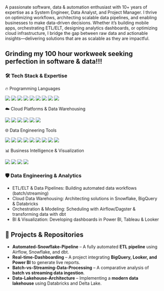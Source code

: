 
A passionate software, data & automation enthusiast with 10+ years of expertise as a System Engineer, Data Analyst, and Project Manager. I thrive on optimizing workflows, architecting scalable data pipelines, and enabling businesses to make data-driven decisions.
Whether it’s building mobile apps, orchestrating ETL/ELT, designing analytics dashboards, or optimizing cloud infrastructure, I bridge the gap between raw data and actionable insights—delivering solutions that are as scalable as they are impactful.
##  Grinding my 100 hour workweek seeking perfection in software & data!!! ##



   
### 🛠️ Tech Stack & Expertise
🔥 Programming Languages
<p align="left"> <img src="https://img.shields.io/badge/Python-blue?style=for-the-badge&logo=python"> <img src="https://img.shields.io/badge/SQL-orange?style=for-the-badge&logo=postgresql"> <img src="https://img.shields.io/badge/Java-red?style=for-the-badge&logo=java"> <img src="https://img.shields.io/badge/Shell_Scripting-black?style=for-the-badge&logo=gnu-bash"> <img src="https://img.shields.io/badge/HTML-orange?style=for-the-badge&logo=html5"> <img src="https://img.shields.io/badge/CSS-blue?style=for-the-badge&logo=css3"> <img src="https://img.shields.io/badge/JavaScript-yellow?style=for-the-badge&logo=javascript"> <img src="https://img.shields.io/badge/React-blue?style=for-the-badge&logo=react"> <img src="https://img.shields.io/badge/Node.js-green?style=for-the-badge&logo=node.js"> </p>
☁️ Cloud Platforms & Data Warehousing
<p align="left"> <img src="https://img.shields.io/badge/Azure-0089D6?style=for-the-badge&logo=microsoft-azure"> <img src="https://img.shields.io/badge/GCP-4285F4?style=for-the-badge&logo=google-cloud"> <img src="https://img.shields.io/badge/Snowflake-29B5E8?style=for-the-badge&logo=snowflake"> <img src="https://img.shields.io/badge/BigQuery-4285F4?style=for-the-badge&logo=google-cloud"> <img src="https://img.shields.io/badge/Synapse_Analytics-0089D6?style=for-the-badge&logo=microsoft-azure"> <img src="https://img.shields.io/badge/Microsoft_Fabric-0078D4?style=for-the-badge&logo=microsoft"> </p>
🌐 Data Engineering Tools
<p align="left"> <img src="https://img.shields.io/badge/Snowflake-blue?style=for-the-badge&logo=snowflake"> <img src="https://img.shields.io/badge/dbt-orange?style=for-the-badge&logo=dbt"> <img src="https://img.shields.io/badge/Databricks-red?style=for-the-badge&logo=databricks"> <img src="https://img.shields.io/badge/BigQuery-blue?style=for-the-badge&logo=google-cloud"> <img src="https://img.shields.io/badge/Airflow-blue?style=for-the-badge&logo=apache-airflow"> <img src="https://img.shields.io/badge/Dagster-purple?style=for-the-badge&logo=dagster"> <img src="https://img.shields.io/badge/ADF-FF9E0F?style=for-the-badge&logo=azure-data-factory"> <img src="https://img.shields.io/badge/Kafka-231F20?style=for-the-badge&logo=apache-kafka"> <img src="https://img.shields.io/badge/PostgreSQL-4169E1?style=for-the-badge&logo=postgresql"> </p>
📊 Business Intelligence & Visualization
<p align="left"> <img src="https://img.shields.io/badge/Power_BI-yellow?style=for-the-badge&logo=powerbi"> <img src="https://img.shields.io/badge/Tableau-blue?style=for-the-badge&logo=tableau"> <img src="https://img.shields.io/badge/Looker-blue?style=for-the-badge&logo=looker"> <img src="https://img.shields.io/badge/Fabric-0078D4?style=for-the-badge&logo=microsoft"> </p>


###  🛡️   Data Engineering & Analytics

- ETL/ELT & Data Pipelines: Building automated data workflows (batch/streaming)
- Cloud Data Warehousing: Architecting solutions in Snowflake, BigQuery & Databricks
- Orchestration & Modeling: Scheduling with Airflow/Dagster & transforming data with dbt
- BI & Visualization: Developing dashboards in Power BI, Tableau & Looker




## 📂 Projects & Repositories

- **Automated-Snowflake-Pipeline** – A fully automated **ETL pipeline** using Airflow, Snowflake, and dbt.
- **Real-time-Dashboarding** – A project integrating **BigQuery, Looker, and Power BI** to generate live reports.
- **Batch-vs-Streaming-Data-Processing** – A comparative analysis of **batch vs streaming data ingestion**.
- **Data-Lakehouse-Architecture** – Implementing a **modern data lakehouse** using Databricks and Delta Lake.




